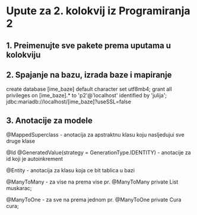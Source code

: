 # Upute za 2. kolokvij iz Programiranja 2

## 1. Preimenujte sve pakete prema uputama u kolokviju
## 2. Spajanje na bazu, izrada baze i mapiranje

create database [ime_baze] default character set utf8mb4;
grant all privileges on [ime_baze].* to 'p2'@'localhost' identified by 'julija';
<property name="connection.url">jdbc:mariadb://localhost/[ime_baze]?useSSL=false</property>
<mapping class="[klasa].[podklasa].[model]" />



## 3. Anotacije za modele

@MappedSuperclass - anotacija za apstraktnu klasu koju nasljedujui sve druge klase

@Id
@GeneratedValue(strategy = GenerationType.IDENTITY) - anotacije za id koji je autoinkrement

@Entity - anotacija za klasu koja ce bit tablica u bazi

@ManyToMany - za vise na prema vise pr. @ManyToMany
    private List<Muskarac> muskarac;

@ManyToOne - za sve na prema jednom pr. @ManyToOne
    private Cura cura;
